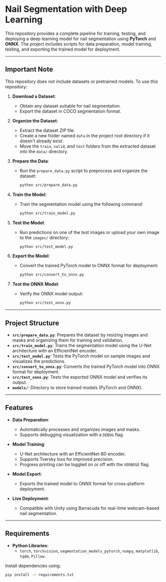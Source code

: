 # Nail Segmentation with Deep Learning

This repository provides a complete pipeline for training, testing, and deploying a deep learning model for nail segmentation using **PyTorch** and **ONNX**. The project includes scripts for data preparation, model training, testing, and exporting the trained model for deployment.

---

## Important Note

This repository does not include datasets or pretrained models. To use this repository:

1. **Download a Dataset**: 
   - Obtain any dataset suitable for nail segmentation.
   - Export the dataset in COCO segmentation format.

2. **Organize the Dataset**: 
   - Extract the dataset ZIP file.
   - Create a new folder named `data` in the project root directory if it doesn't already exist.
   - Move the `train`, `valid`, and `test` folders from the extracted dataset into the `data/` directory.

3. **Prepare the Data**:
   - Run the `prepare_data.py` script to preprocess and organize the dataset:
     ```bash
     python src/prepare_data.py
     ```

4. **Train the Model**:
   - Train the segmentation model using the following command:
     ```bash
     python src/train_model.py
     ```

5. **Test the Model**:
   - Run predictions on one of the test images or upload your own image to the `images/` directory:
     ```bash
     python src/test_model.py
     ```

6. **Export the Model**:
   - Convert the trained PyTorch model to ONNX format for deployment:
     ```bash
     python src/convert_to_onnx.py
     ```

7. **Test the ONNX Model**:
   - Verify the ONNX model output:
     ```bash
     python src/test_onnx.py
     ```

---

## Project Structure

- **`src/prepare_data.py`**: Prepares the dataset by resizing images and masks and organizing them for training and validation.
- **`src/train_model.py`**: Trains the segmentation model using the U-Net architecture with an EfficientNet encoder.
- **`src/test_model.py`**: Tests the PyTorch model on sample images and visualizes the predictions.
- **`src/convert_to_onnx.py`**: Converts the trained PyTorch model into ONNX format for deployment.
- **`src/test_onnx.py`**: Tests the exported ONNX model and verifies its output.
- **`models/`**: Directory to store trained models (PyTorch and ONNX).

---

## Features

- **Data Preparation**:
  - Automatically processes and organizes images and masks.
  - Supports debugging visualization with a `DEBUG` flag.

- **Model Training**:
  - U-Net architecture with an EfficientNet-B0 encoder.
  - Supports Tversky loss for improved precision.
  - Progress printing can be toggled on or off with the `VERBOSE` flag.

- **Model Export**:
  - Exports the trained model to ONNX format for cross-platform deployment.

- **Live Deployment**:
  - Compatible with Unity using Barracuda for real-time webcam-based nail segmentation.

---

## Requirements

- **Python Libraries**:
  - `torch`, `torchvision`, `segmentation_models_pytorch`, `numpy`, `matplotlib`, `tqdm`, `Pillow`.

Install dependencies using:
```bash
pip install -r requirements.txt
